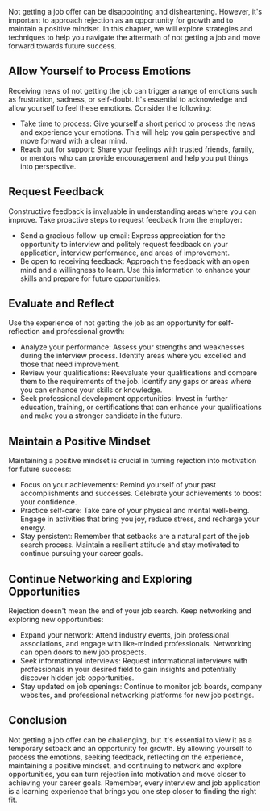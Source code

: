 
Not getting a job offer can be disappointing and disheartening. However, it's important to approach rejection as an opportunity for growth and to maintain a positive mindset. In this chapter, we will explore strategies and techniques to help you navigate the aftermath of not getting a job and move forward towards future success.

**Allow Yourself to Process Emotions**
--------------------------------------

Receiving news of not getting the job can trigger a range of emotions such as frustration, sadness, or self-doubt. It's essential to acknowledge and allow yourself to feel these emotions. Consider the following:

* Take time to process: Give yourself a short period to process the news and experience your emotions. This will help you gain perspective and move forward with a clear mind.
* Reach out for support: Share your feelings with trusted friends, family, or mentors who can provide encouragement and help you put things into perspective.

**Request Feedback**
--------------------

Constructive feedback is invaluable in understanding areas where you can improve. Take proactive steps to request feedback from the employer:

* Send a gracious follow-up email: Express appreciation for the opportunity to interview and politely request feedback on your application, interview performance, and areas of improvement.
* Be open to receiving feedback: Approach the feedback with an open mind and a willingness to learn. Use this information to enhance your skills and prepare for future opportunities.

**Evaluate and Reflect**
------------------------

Use the experience of not getting the job as an opportunity for self-reflection and professional growth:

* Analyze your performance: Assess your strengths and weaknesses during the interview process. Identify areas where you excelled and those that need improvement.
* Review your qualifications: Reevaluate your qualifications and compare them to the requirements of the job. Identify any gaps or areas where you can enhance your skills or knowledge.
* Seek professional development opportunities: Invest in further education, training, or certifications that can enhance your qualifications and make you a stronger candidate in the future.

**Maintain a Positive Mindset**
-------------------------------

Maintaining a positive mindset is crucial in turning rejection into motivation for future success:

* Focus on your achievements: Remind yourself of your past accomplishments and successes. Celebrate your achievements to boost your confidence.
* Practice self-care: Take care of your physical and mental well-being. Engage in activities that bring you joy, reduce stress, and recharge your energy.
* Stay persistent: Remember that setbacks are a natural part of the job search process. Maintain a resilient attitude and stay motivated to continue pursuing your career goals.

**Continue Networking and Exploring Opportunities**
---------------------------------------------------

Rejection doesn't mean the end of your job search. Keep networking and exploring new opportunities:

* Expand your network: Attend industry events, join professional associations, and engage with like-minded professionals. Networking can open doors to new job prospects.
* Seek informational interviews: Request informational interviews with professionals in your desired field to gain insights and potentially discover hidden job opportunities.
* Stay updated on job openings: Continue to monitor job boards, company websites, and professional networking platforms for new job postings.

**Conclusion**
--------------

Not getting a job offer can be challenging, but it's essential to view it as a temporary setback and an opportunity for growth. By allowing yourself to process the emotions, seeking feedback, reflecting on the experience, maintaining a positive mindset, and continuing to network and explore opportunities, you can turn rejection into motivation and move closer to achieving your career goals. Remember, every interview and job application is a learning experience that brings you one step closer to finding the right fit.
